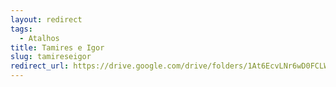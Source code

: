 ```yaml
---
layout: redirect
tags:
  - Atalhos
title: Tamires e Igor
slug: tamireseigor
redirect_url: https://drive.google.com/drive/folders/1At6EcvLNr6wD0FCLWJ0heszu8VRUcNgG?usp=drive_link
---
```

